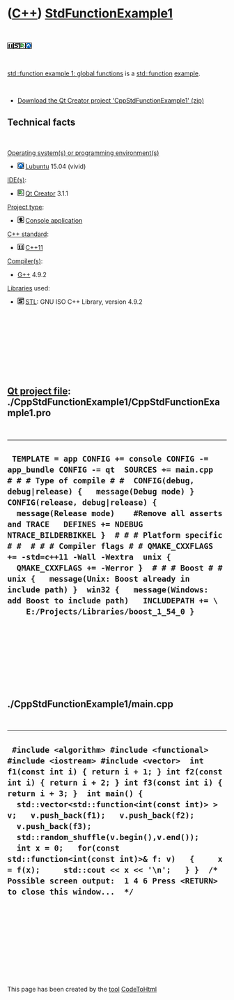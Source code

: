 



 

 

 

 

 

([C++](Cpp.htm)) [StdFunctionExample1](CppStdFunctionExample1.htm)
==================================================================

 

![C++11](PicCpp11.png)![STL](PicStl.png)![Qt
Creator](PicQtCreator.png)![Lubuntu](PicLubuntu.png)

 

[std::function example 1: global functions](CppStdFunctionExample1.htm)
is a [std::function](CppStdFunction.htm) [example](CppExample.htm).

 

-   [Download the Qt Creator project
    'CppStdFunctionExample1' (zip)](CppStdFunctionExample1.zip)

Technical facts
---------------

 

[Operating system(s) or programming environment(s)](CppOs.htm)

-   ![Lubuntu](PicLubuntu.png) [Lubuntu](CppLubuntu.htm) 15.04 (vivid)

[IDE(s)](CppIde.htm):

-   ![Qt Creator](PicQtCreator.png) [Qt Creator](CppQtCreator.htm) 3.1.1

[Project type](CppQtProjectType.htm):

-   ![console](PicConsole.png) [Console
    application](CppConsoleApplication.htm)

[C++ standard](CppStandard.htm):

-   ![C++11](PicCpp11.png) [C++11](Cpp11.htm)

[Compiler(s)](CppCompiler.htm):

-   [G++](CppGpp.htm) 4.9.2

[Libraries](CppLibrary.htm) used:

-   ![STL](PicStl.png) [STL](CppStl.htm): GNU ISO C++ Library, version
    4.9.2

 

 

 

 

 

[Qt project file](CppQtProjectFile.htm): ./CppStdFunctionExample1/CppStdFunctionExample1.pro
--------------------------------------------------------------------------------------------

 

  ---------------------------------------------------------------------------------------------------------------------------------------------------------------------------------------------------------------------------------------------------------------------------------------------------------------------------------------------------------------------------------------------------------------------------------------------------------------------------------------------------------------------------------------------------------------------------------------------------------------------------------------------------------
  ` TEMPLATE = app CONFIG += console CONFIG -= app_bundle CONFIG -= qt  SOURCES += main.cpp  # # # Type of compile # #  CONFIG(debug, debug|release) {   message(Debug mode) }  CONFIG(release, debug|release) {   message(Release mode)    #Remove all asserts and TRACE   DEFINES += NDEBUG NTRACE_BILDERBIKKEL }  # # # Platform specific # #  # # # Compiler flags # # QMAKE_CXXFLAGS += -std=c++11 -Wall -Wextra  unix {   QMAKE_CXXFLAGS += -Werror }  # # # Boost # #  unix {   message(Unix: Boost already in include path) }  win32 {   message(Windows: add Boost to include path)   INCLUDEPATH += \     E:/Projects/Libraries/boost_1_54_0 }`
  ---------------------------------------------------------------------------------------------------------------------------------------------------------------------------------------------------------------------------------------------------------------------------------------------------------------------------------------------------------------------------------------------------------------------------------------------------------------------------------------------------------------------------------------------------------------------------------------------------------------------------------------------------------

 

 

 

 

 

./CppStdFunctionExample1/main.cpp
---------------------------------

 

  ---------------------------------------------------------------------------------------------------------------------------------------------------------------------------------------------------------------------------------------------------------------------------------------------------------------------------------------------------------------------------------------------------------------------------------------------------------------------------------------------------------------------------------------------------------------------------
  ` #include <algorithm> #include <functional> #include <iostream> #include <vector>  int f1(const int i) { return i + 1; } int f2(const int i) { return i + 2; } int f3(const int i) { return i + 3; }  int main() {   std::vector<std::function<int(const int)> > v;   v.push_back(f1);   v.push_back(f2);   v.push_back(f3);   std::random_shuffle(v.begin(),v.end());    int x = 0;   for(const std::function<int(const int)>& f: v)   {     x = f(x);     std::cout << x << '\n';   } }  /* Possible screen output:  1 4 6 Press <RETURN> to close this window...  */`
  ---------------------------------------------------------------------------------------------------------------------------------------------------------------------------------------------------------------------------------------------------------------------------------------------------------------------------------------------------------------------------------------------------------------------------------------------------------------------------------------------------------------------------------------------------------------------------

 

 

 

 

 





 




This page has been created by the [tool](Tools.htm)
[CodeToHtml](ToolCodeToHtml.htm)
